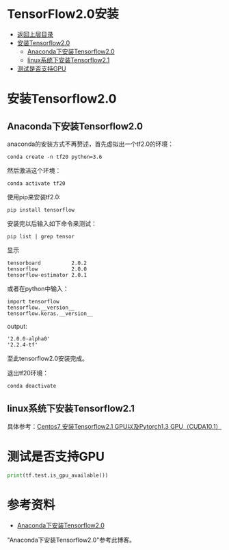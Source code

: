 # TensorFlow2.0安装

* [返回上层目录](../tensorflow2.0.md)
* [安装Tensorflow2.0](#安装Tensorflow2.0)
  * [Anaconda下安装Tensorflow2.0](#Anaconda下安装Tensorflow2.0)
  * [linux系统下安装Tensorflow2.1](#linux系统下安装Tensorflow2.1)
* [测试是否支持GPU](#测试是否支持GPU)



# 安装Tensorflow2.0

## Anaconda下安装Tensorflow2.0

anaconda的安装方式不再赘述，首先虚拟出一个tf2.0的环境：

```shell
conda create -n tf20 python=3.6
```

然后激活这个环境：

```shell
conda activate tf20
```

使用pip来安装tf2.0:

```shell
pip install tensorflow
```

安装完以后输入如下命令来测试：

```shell
pip list | grep tensor
```

显示

```shell
tensorboard          2.0.2              
tensorflow           2.0.0              
tensorflow-estimator 2.0.1  
```

或者在python中输入：

```shell
import tensorflow
tensorflow.__version__
tensorflow.keras.__version__
```

output:

```shell
'2.0.0-alpha0'
'2.2.4-tf'
```

至此tensorflow2.0安装完成。

退出tf20环境：

```shell
conda deactivate
```



## linux系统下安装Tensorflow2.1

具体参考：[Centos7 安装Tensorflow2.1 GPU以及Pytorch1.3 GPU（CUDA10.1）](https://blog.csdn.net/qq_37541097/article/details/103933366)





# 测试是否支持GPU

```python
print(tf.test.is_gpu_available())
```







# 参考资料

* [Anaconda下安装Tensorflow2.0](https://blog.csdn.net/PecoHe/article/details/91356275)

"Anaconda下安装Tensorflow2.0"参考此博客。



